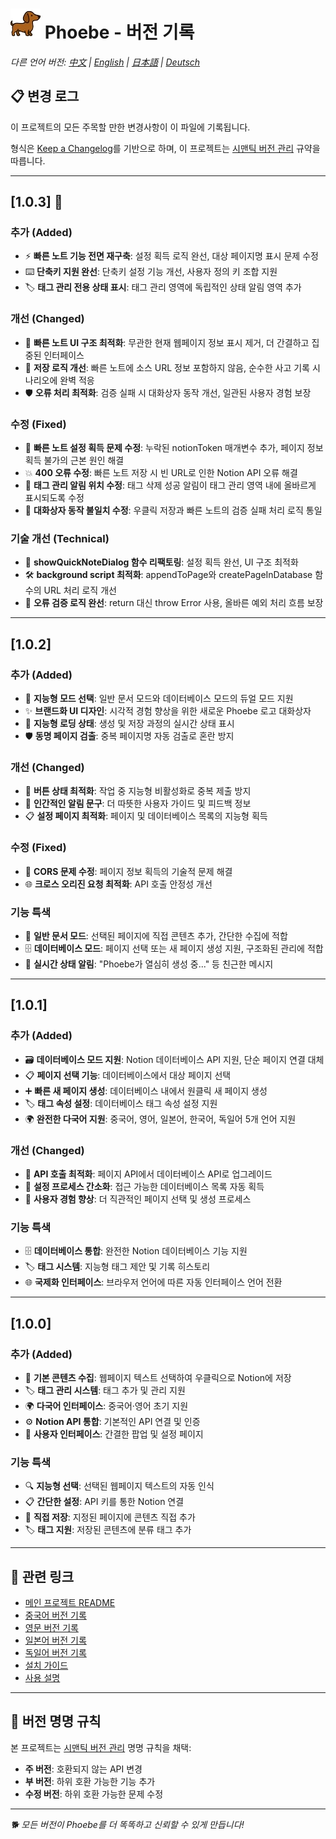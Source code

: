 # ![Logo](../icons/icon48.png) Phoebe - 버전 기록

*다른 언어 버전: [中文](CHANGELOG.md) | [English](CHANGELOG_en.md) | [日本語](CHANGELOG_ja.md) | [Deutsch](CHANGELOG_de.md)*

## 📋 변경 로그

이 프로젝트의 모든 주목할 만한 변경사항이 이 파일에 기록됩니다.

형식은 [Keep a Changelog](https://keepachangelog.com/ko/1.0.0/)를 기반으로 하며,
이 프로젝트는 [시맨틱 버전 관리](https://semver.org/lang/ko/) 규약을 따릅니다.

---

## [1.0.3] 🎉

### 추가 (Added)
- ⚡ **빠른 노트 기능 전면 재구축**: 설정 획득 로직 완선, 대상 페이지명 표시 문제 수정
- ⌨️ **단축키 지원 완선**: 단축키 설정 기능 개선, 사용자 정의 키 조합 지원
- 🏷️ **태그 관리 전용 상태 표시**: 태그 관리 영역에 독립적인 상태 알림 영역 추가

### 개선 (Changed)
- 🎨 **빠른 노트 UI 구조 최적화**: 무관한 현재 웹페이지 정보 표시 제거, 더 간결하고 집중된 인터페이스
- 💾 **저장 로직 개선**: 빠른 노트에 소스 URL 정보 포함하지 않음, 순수한 사고 기록 시나리오에 완벽 적응
- 🛡️ **오류 처리 최적화**: 검증 실패 시 대화상자 동작 개선, 일관된 사용자 경험 보장

### 수정 (Fixed)
- 🔧 **빠른 노트 설정 획득 문제 수정**: 누락된 notionToken 매개변수 추가, 페이지 정보 획득 불가의 근본 원인 해결
- 💥 **400 오류 수정**: 빠른 노트 저장 시 빈 URL로 인한 Notion API 오류 해결
- 📍 **태그 관리 알림 위치 수정**: 태그 삭제 성공 알림이 태그 관리 영역 내에 올바르게 표시되도록 수정
- 🔄 **대화상자 동작 불일치 수정**: 우클릭 저장과 빠른 노트의 검증 실패 처리 로직 통일

### 기술 개선 (Technical)
- 🔄 **showQuickNoteDialog 함수 리팩토링**: 설정 획득 완선, UI 구조 최적화
- 🛠️ **background script 최적화**: appendToPage와 createPageInDatabase 함수의 URL 처리 로직 개선
- 📝 **오류 검증 로직 완선**: return 대신 throw Error 사용, 올바른 예외 처리 흐름 보장

---

## [1.0.2]

### 추가 (Added)
- 🎯 **지능형 모드 선택**: 일반 문서 모드와 데이터베이스 모드의 듀얼 모드 지원
- ✨ **브랜드화 UI 디자인**: 시각적 경험 향상을 위한 새로운 Phoebe 로고 대화상자
- 🔄 **지능형 로딩 상태**: 생성 및 저장 과정의 실시간 상태 표시
- 🛡️ **동명 페이지 검출**: 중복 페이지명 자동 검출로 혼란 방지

### 개선 (Changed)
- 🎨 **버튼 상태 최적화**: 작업 중 지능형 비활성화로 중복 제출 방지
- 💬 **인간적인 알림 문구**: 더 따뜻한 사용자 가이드 및 피드백 정보
- 📋 **설정 페이지 최적화**: 페이지 및 데이터베이스 목록의 지능형 획득

### 수정 (Fixed)
- 🔧 **CORS 문제 수정**: 페이지 정보 획득의 기술적 문제 해결
- 🌐 **크로스 오리진 요청 최적화**: API 호출 안정성 개선

### 기능 특색
- 📄 **일반 문서 모드**: 선택된 페이지에 직접 콘텐츠 추가, 간단한 수집에 적합
- 🗄️ **데이터베이스 모드**: 페이지 선택 또는 새 페이지 생성 지원, 구조화된 관리에 적합
- 🎨 **실시간 상태 알림**: "Phoebe가 열심히 생성 중..." 등 친근한 메시지

---

## [1.0.1]

### 추가 (Added)
- 🗃️ **데이터베이스 모드 지원**: Notion 데이터베이스 API 지원, 단순 페이지 연결 대체
- 📋 **페이지 선택 기능**: 데이터베이스에서 대상 페이지 선택
- ➕ **빠른 새 페이지 생성**: 데이터베이스 내에서 원클릭 새 페이지 생성
- 🏷️ **태그 속성 설정**: 데이터베이스 태그 속성 설정 지원
- 🌍 **완전한 다국어 지원**: 중국어, 영어, 일본어, 한국어, 독일어 5개 언어 지원

### 개선 (Changed)
- 🔄 **API 호출 최적화**: 페이지 API에서 데이터베이스 API로 업그레이드
- 📝 **설정 프로세스 간소화**: 접근 가능한 데이터베이스 목록 자동 획득
- 🎯 **사용자 경험 향상**: 더 직관적인 페이지 선택 및 생성 프로세스

### 기능 특색
- 🗄️ **데이터베이스 통합**: 완전한 Notion 데이터베이스 기능 지원
- 🏷️ **태그 시스템**: 지능형 태그 제안 및 기록 히스토리
- 🌐 **국제화 인터페이스**: 브라우저 언어에 따른 자동 인터페이스 언어 전환

---

## [1.0.0]

### 추가 (Added)
- 📝 **기본 콘텐츠 수집**: 웹페이지 텍스트 선택하여 우클릭으로 Notion에 저장
- 🏷️ **태그 관리 시스템**: 태그 추가 및 관리 지원
- 🌍 **다국어 인터페이스**: 중국어·영어 초기 지원
- ⚙️ **Notion API 통합**: 기본적인 API 연결 및 인증
- 🎨 **사용자 인터페이스**: 간결한 팝업 및 설정 페이지

### 기능 특색
- 🔍 **지능형 선택**: 선택된 웹페이지 텍스트의 자동 인식
- 📋 **간단한 설정**: API 키를 통한 Notion 연결
- 💾 **직접 저장**: 지정된 페이지에 콘텐츠 직접 추가
- 🏷️ **태그 지원**: 저장된 콘텐츠에 분류 태그 추가

---

## 🔗 관련 링크

- [메인 프로젝트 README](README_ko.md)
- [중국어 버전 기록](CHANGELOG.md)
- [영문 버전 기록](CHANGELOG_en.md)
- [일본어 버전 기록](CHANGELOG_ja.md)
- [독일어 버전 기록](CHANGELOG_de.md)
- [설치 가이드](README_ko.md#🚀-설치-단계)
- [사용 설명](README_ko.md#📱-사용-방법)

---

## 📝 버전 명명 규칙

본 프로젝트는 [시맨틱 버전 관리](https://semver.org/lang/ko/) 명명 규칙을 채택:

- **주 버전**: 호환되지 않는 API 변경
- **부 버전**: 하위 호환 가능한 기능 추가
- **수정 버전**: 하위 호환 가능한 문제 수정

---

*🐕 모든 버전이 Phoebe를 더 똑똑하고 신뢰할 수 있게 만듭니다!* 
